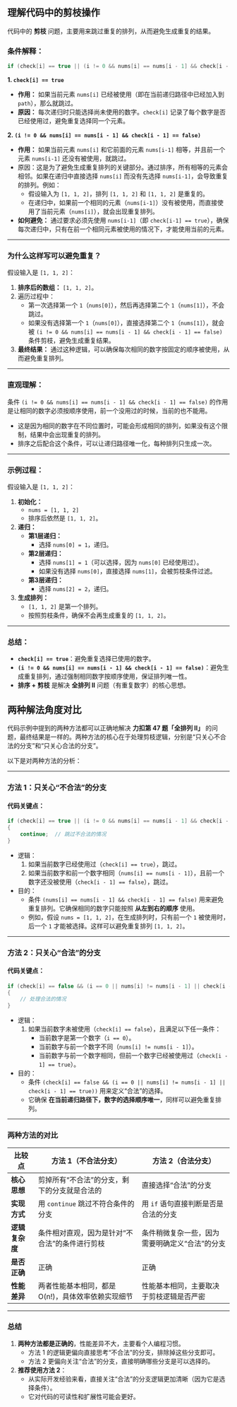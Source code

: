 ## 理解代码中的剪枝操作

代码中的 **剪枝** 问题，主要用来跳过重复的排列，从而避免生成重复的结果。

### 条件解释：

```cpp
if (check[i] == true || (i != 0 && nums[i] == nums[i - 1] && check[i - 1] == false))
```

**1. `check[i] == true`**

- **作用：** 如果当前元素 `nums[i]` 已经被使用（即在当前递归路径中已经加入到 `path`），那么就跳过。
- **原因：** 每次递归时只能选择尚未使用的数字。`check[i]` 记录了每个数字是否已经使用过，避免重复选择同一个元素。

**2. `(i != 0 && nums[i] == nums[i - 1] && check[i - 1] == false)`**

- **作用：** 如果当前元素 `nums[i]` 和它前面的元素 `nums[i-1]` 相等，并且前一个元素 `nums[i-1]` 还没有被使用，就跳过。
- 原因：这是为了避免生成重复排列的关键部分。通过排序，所有相等的元素会相邻。如果在递归中直接选择 `nums[i]` 而没有先选择 `nums[i-1]`，会导致重复的排列。例如：
  - 假设输入为 `[1, 1, 2]`，排列 `[1, 1, 2]` 和 `[1, 1, 2]` 是重复的。
  - 在递归中，如果前一个相同的元素（`nums[i-1]`）没有被使用，而直接使用了当前元素（`nums[i]`），就会出现重复排列。
- **如何避免：** 通过要求必须先使用 `nums[i-1]`（即 `check[i-1] == true`），确保每次递归中，只有在前一个相同元素被使用的情况下，才能使用当前的元素。

------

### 为什么这样写可以避免重复？

假设输入是 `[1, 1, 2]`：

1. **排序后的数组：** `[1, 1, 2]`。
2. 遍历过程中：
   - 第一次选择第一个 `1`（`nums[0]`），然后再选择第二个 `1`（`nums[1]`），不会跳过。
   - 如果没有选择第一个 `1`（`nums[0]`），直接选择第二个 `1`（`nums[1]`），就会被 `(i != 0 && nums[i] == nums[i - 1] && check[i - 1] == false)` 条件剪枝，避免生成重复结果。
3. **最终结果：** 通过这种逻辑，可以确保每次相同的数字按固定的顺序被使用，从而避免重复排列。

------

### 直观理解：

条件 `(i != 0 && nums[i] == nums[i - 1] && check[i - 1] == false)` 的作用是让相同的数字必须按顺序使用，前一个没用过的时候，当前的也不能用。

- 这是因为相同的数字在不同位置时，可能会形成相同的排列，如果没有这个限制，结果中会出现重复的排列。
- 排序之后配合这个条件，可以让递归路径唯一化，每种排列只生成一次。

------

### 示例过程：

假设输入是 `[1, 1, 2]`：

1. **初始化：**
   - `nums = [1, 1, 2]`
   - 排序后依然是 `[1, 1, 2]`。
2. **递归：**
   - **第1层递归：**
     - 选择 `nums[0] = 1`，递归。
   - **第2层递归：**
     - 选择 `nums[1] = 1`（可以选择，因为 `nums[0]` 已经使用过）。
     - 如果没有选择 `nums[0]`，直接选择 `nums[1]`，会被剪枝条件过滤。
   - **第3层递归：**
     - 选择 `nums[2] = 2`，递归。
3. **生成排列：**
   - `[1, 1, 2]` 是第一个排列。
   - 按照剪枝条件，确保不会再生成重复的 `[1, 1, 2]`。

------

### 总结：

- **`check[i] == true`**：避免重复选择已使用的数字。
- **`(i != 0 && nums[i] == nums[i - 1] && check[i - 1] == false)`**：避免生成重复排列，通过强制相同数字按顺序使用，保证排列唯一性。
- **排序 + 剪枝** 是解决 **全排列 II** 问题（有重复数字）的核心思想。





## 两种解法角度对比

代码示例中提到的两种方法都可以正确地解决 **力扣第 47 题「全排列 II」** 的问题，最终结果是一样的。两种方法的核心在于处理剪枝逻辑，分别是“只关心不合法的分支”和“只关心合法的分支”。

以下是对两种方法的分析：

------

### **方法 1：只关心“不合法”的分支**

#### 代码关键点：

```cpp
if (check[i] == true || (i != 0 && nums[i] == nums[i - 1] && check[i - 1] == false)) 
{
    continue;  // 跳过不合法的情况
}
```

- 逻辑：
  1. 如果当前数字已经使用过（`check[i] == true`），跳过。
  2. 如果当前数字和前一个数字相同（`nums[i] == nums[i - 1]`），且前一个数字还没被使用（`check[i - 1] == false`），跳过。
- 目的：
  - 条件 `(nums[i] == nums[i - 1] && check[i - 1] == false)` 用来避免重复排列。它确保相同的数字只能按照 **从左到右的顺序** 使用。
  - 例如，假设 `nums = [1, 1, 2]`，在生成排列时，只有前一个 `1` 被使用时，后一个 `1` 才能被选择。这样可以避免重复排列 `[1, 1, 2]`。

------

### **方法 2：只关心“合法”的分支**

#### 代码关键点：

```cpp
if (check[i] == false && (i == 0 || nums[i] != nums[i - 1] || check[i - 1] == true)) 
{
    // 处理合法的情况
}
```

- 逻辑：
  1. 如果当前数字未被使用（`check[i] == false`），且满足以下任一条件：
     - 当前数字是第一个数字（`i == 0`）。
     - 当前数字与前一个数字不同（`nums[i] != nums[i - 1]`）。
     - 当前数字与前一个数字相同，但前一个数字已经被使用过（`check[i - 1] == true`）。
- 目的：
  - 条件 `(check[i] == false && (i == 0 || nums[i] != nums[i - 1] || check[i - 1] == true))` 用来定义“合法”的选择。
  - 它确保 **在当前递归路径下，数字的选择顺序唯一**，同样可以避免重复排列。

------

### **两种方法的对比**

| **比较点**     | **方法 1（不合法分支）**                           | **方法 2（合法分支）**                         |
| -------------- | -------------------------------------------------- | ---------------------------------------------- |
| **核心思想**   | 剪掉所有“不合法”的分支，剩下的分支就是合法的       | 直接选择“合法”的分支                           |
| **实现方式**   | 用 `continue` 跳过不符合条件的分支                 | 用 `if` 语句直接判断是否是合法的分支           |
| **逻辑复杂度** | 条件相对直观，因为是针对“不合法”的条件进行剪枝     | 条件稍微复杂一些，因为需要明确定义“合法”的分支 |
| **是否正确**   | 正确                                               | 正确                                           |
| **性能差异**   | 两者性能基本相同，都是 O(n!)，具体效率依赖实现细节 | 性能基本相同，主要取决于剪枝逻辑是否严密       |

------

### **总结**

1. **两种方法都是正确的**，性能差异不大，主要看个人编程习惯。
   - 方法 1 的逻辑更偏向直接思考“不合法”的分支，排除掉这些分支即可。
   - 方法 2 更偏向关注“合法”的分支，直接明确哪些分支是可以选择的。
2. **推荐使用方法 2**：
   - 从实际开发经验来看，直接关注“合法”的分支逻辑更加清晰（因为它是选择条件）。
   - 它对代码的可读性和扩展性可能会更好。